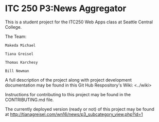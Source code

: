 # ITC 250 P3:News Aggregator

This is a student project for the ITC250 Web Apps class at Seattle Central College.

The Team:
    
    Makeda Michael
    
    Tiana Greisel 
    
    Thomas Karchesy
    
    Bill Newman

A full description of the project along with project development documentation may be found in this Git Hub Respository's Wiki: <../wiki>

Instructions for contributing to this project may be found in the CONTRIBUTING.md file.

The currently deployed version (ready or not) of this project may be found at <http://tianagreisel.com/wn16/news/p3_subcategory_view.php?id=1>
